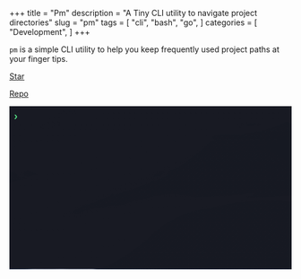 +++
title = "Pm"
description = "A Tiny CLI utility to navigate project directories"
slug = "pm"
tags = [
    "cli",
    "bash",
    "go",
]
categories = [
    "Development",
]
+++

`pm` is a simple CLI utility to help you keep frequently used project paths at your finger tips.

<a class="github-button" href="https://github.com/gtalarico/pm" data-size="large" data-show-count="true" aria-label="Star gtalarico/pm on GitHub">Star</a>

<div class="links">
    <i class="fab fa-github"></i>
    <a href="https://github.com/gtalarico/pm">Repo</a>
</div>

![Pipes Demo](https://raw.githubusercontent.com/gtalarico/pm/master/demo.gif)



